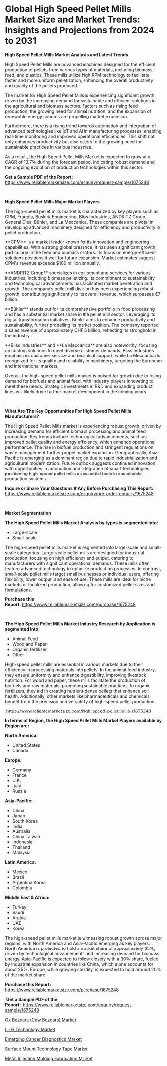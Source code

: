 <p><h1>Global High Speed Pellet Mills Market Size and Market Trends: Insights and Projections from 2024 to 2031</h1></p><p><strong>High Speed Pellet Mills Market Analysis and Latest Trends</strong></p>
<p><p>High Speed Pellet Mills are advanced machines designed for the efficient production of pellets from various types of materials, including biomass, feed, and plastics. These mills utilize high RPM technology to facilitate faster and more uniform pelletization, enhancing the overall productivity and quality of the pellets produced. </p><p>The market for High Speed Pellet Mills is experiencing significant growth, driven by the increasing demand for sustainable and efficient solutions in the agricultural and biomass sectors. Factors such as rising feed production, the growing need for animal nutrition, and the expansion of renewable energy sources are propelling market expansion. </p><p>Furthermore, there is a rising trend towards automation and integration of advanced technologies like IoT and AI in manufacturing processes, enabling real-time monitoring and improved operational efficiencies. This shift not only enhances productivity but also caters to the growing need for sustainable practices in various industries. </p><p>As a result, the High Speed Pellet Mills Market is expected to grow at a CAGR of 13.7% during the forecast period, indicating robust demand and the ongoing evolution of production technologies within this sector.</p></p>
<p><strong>Get a Sample PDF of the Report:&nbsp;</strong> <a href="https://www.reliablemarketsize.com/enquiry/request-sample/1675248?utm_campaign=1176&utm_medium=2&utm_source=Github&utm_content=ia&utm_term=10102024&utm_id=high-speed-pellet-mills">https://www.reliablemarketsize.com/enquiry/request-sample/1675248</a></p>
<p>&nbsp;</p>
<p><strong>High Speed Pellet Mills Major Market Players</strong></p>
<p><p>The high-speed pellet mills market is characterized by key players such as CPM, Fragola, Buskirk Engineering, Bliss Industries, ANDRITZ Group, General Dies, Bühler, and La Meccanica. These companies are pivotal in developing advanced machinery designed for efficiency and productivity in pellet production.</p><p>**CPM** is a market leader known for its innovation and engineering capabilities. With a strong global presence, it has seen significant growth, particularly in the feed and biomass sectors. Its focus on energy-efficient solutions positions it well for future expansion. Market estimates suggest CPM's revenue exceeds $100 million annually.</p><p>**ANDRITZ Group** specializes in equipment and services for various industries, including biomass pelletizing. Its commitment to sustainability and technological advancements has facilitated market penetration and growth. The company’s pellet mill division has been experiencing robust growth, contributing significantly to its overall revenue, which surpasses €7 billion.</p><p>**Bühler** stands out for its comprehensive portfolio in food processing and has a substantial market share in the pellet mill sector. Leveraging its digital transformation initiatives, Bühler aims to enhance productivity and sustainability, further propelling its market position. The company reported a sales revenue of approximately CHF 3 billion, reflecting its stronghold in the industry.</p><p>**Bliss Industries** and **La Meccanica** are also noteworthy, focusing on custom solutions to meet diverse customer demands. Bliss Industries emphasizes customer service and technical support, while La Meccanica is recognized for its quality and reliability in machinery, targeting the European and international markets.</p><p>Overall, the high-speed pellet mills market is poised for growth due to rising demand for biofuels and animal feed, with industry players innovating to meet these needs. Strategic investments in R&D and expanding product lines will likely drive further market development in the coming years.</p></p>
<p>&nbsp;</p>
<p><strong>What Are The Key Opportunities For High Speed Pellet Mills Manufacturers?</strong></p>
<p><p>The High Speed Pellet Mills market is experiencing robust growth, driven by increasing demand for efficient biomass processing and animal feed production. Key trends include technological advancements, such as improved pellet quality and energy efficiency, which enhance operational performance. The rise in biofuel production and stringent regulations on waste management further propel market expansion. Geographically, Asia-Pacific is emerging as a dominant region due to rapid industrialization and agricultural modernization. Future outlook suggests continued innovation, with opportunities in automation and integration of smart technologies, positioning high-speed pellet mills as essential tools in sustainable production systems.</p></p>
<p><strong>Inquire or Share Your Questions If Any Before Purchasing This Report:</strong> <a href="https://www.reliablemarketsize.com/enquiry/pre-order-enquiry/1675248?utm_campaign=1176&utm_medium=2&utm_source=Github&utm_content=ia&utm_term=10102024&utm_id=high-speed-pellet-mills">https://www.reliablemarketsize.com/enquiry/pre-order-enquiry/1675248</a></p>
<p>&nbsp;</p>
<p><strong>Market Segmentation</strong></p>
<p><strong>The High Speed Pellet Mills Market Analysis by types is segmented into:</strong></p>
<p><ul><li>Large-scale</li><li>Small-scale</li></ul></p>
<p><p>The high-speed pellet mills market is segmented into large-scale and small-scale categories. Large-scale pellet mills are designed for industrial production, focusing on high efficiency and output, catering to manufacturers with significant operational demands. These mills often feature advanced technology to optimize production processes. In contrast, small-scale pellet mills target small businesses or individual users, offering flexibility, lower output, and ease of use. These mills are ideal for niche markets or localized production, allowing for customized pellet sizes and formulations.</p></p>
<p><strong>Purchase this Report:&nbsp;</strong><a href="https://www.reliablemarketsize.com/purchase/1675248?utm_campaign=1176&utm_medium=2&utm_source=Github&utm_content=ia&utm_term=10102024&utm_id=high-speed-pellet-mills">https://www.reliablemarketsize.com/purchase/1675248</a></p>
<p>&nbsp;</p>
<p><strong>The High Speed Pellet Mills Market Industry Research by Application is segmented into:</strong></p>
<p><ul><li>Animal Feed</li><li>Wood and Paper</li><li>Organic fertilizer</li><li>Other</li></ul></p>
<p><p>High-speed pellet mills are essential in various markets due to their efficiency in processing materials into pellets. In the animal feed industry, they ensure uniformity and enhance digestibility, improving livestock nutrition. For wood and paper, these mills facilitate the production of biofuels and raw materials, promoting sustainable practices. In organic fertilizers, they aid in creating nutrient-dense pellets that enhance soil health. Additionally, other markets like pharmaceuticals and chemicals benefit from the precision and versatility of high-speed pellet production.</p></p>
<p><a href="https://www.reliablemarketsize.com/high-speed-pellet-mills-r1675248?utm_campaign=1176&utm_medium=2&utm_source=Github&utm_content=ia&utm_term=10102024&utm_id=high-speed-pellet-mills">&nbsp;https://www.reliablemarketsize.com/high-speed-pellet-mills-r1675248</a></p>
<p><strong>In terms of Region, the High Speed Pellet Mills Market Players available by Region are:</strong></p>
<p>
    <p> <strong> North America: </strong>
        <ul>
            <li>United States</li>
            <li>Canada</li>
        </ul>
        </p> 
    <p> <strong> Europe: </strong>
        <ul>
            <li>Germany</li>
            <li>France</li>
            <li>U.K.</li>
            <li>Italy</li>
            <li>Russia</li>
        </ul>
        </p> 
    <p> <strong> Asia-Pacific: </strong>
        <ul>
            <li>China</li>
            <li>Japan</li>
            <li>South Korea</li>
            <li>India</li>
            <li>Australia</li>
            <li>China Taiwan</li>
            <li>Indonesia</li>
            <li>Thailand</li>
            <li>Malaysia</li>
        </ul>
        </p> 
    <p> <strong> Latin America: </strong>
        <ul>
            <li>Mexico</li>
            <li>Brazil</li>
            <li>Argentina Korea</li>
            <li>Colombia</li>
        </ul>
        </p> 
    <p> <strong> Middle East & Africa: </strong>
        <ul>
            <li>Turkey</li>
            <li>Saudi</li>
            <li>Arabia</li>
            <li>UAE</li>
            <li>Korea</li>
        </ul>
    </p>
    </p>
<p><p>The high-speed pellet mills market is witnessing robust growth across major regions, with North America and Asia-Pacific emerging as key players. North America is projected to hold a market share of approximately 35%, driven by technological advancements and increasing demand for biomass energy. Asia-Pacific is expected to follow closely with a 30% share, fueled by industrial expansion in countries like China, which alone accounts for about 25%. Europe, while growing steadily, is expected to hold around 20% of the market share.</p></p>
<p><strong>Purchase this Report: </strong><a href="https://www.reliablemarketsize.com/purchase/1675248?utm_campaign=1176&utm_medium=2&utm_source=Github&utm_content=ia&utm_term=10102024&utm_id=high-speed-pellet-mills">https://www.reliablemarketsize.com/purchase/1675248</a></p>
<p>&nbsp;<strong>Get a Sample PDF of the Report:&nbsp;&nbsp;</strong><a href="https://www.reliablemarketsize.com/enquiry/request-sample/1675248?utm_campaign=1176&utm_medium=2&utm_source=Github&utm_content=ia&utm_term=10102024&utm_id=high-speed-pellet-mills">https://www.reliablemarketsize.com/enquiry/request-sample/1675248</a></p>
<p><strong></strong></p>
<p><p><a href="https://github.com/miraclempsuv/Market-Research-Report-List-1/blob/main/ox-bezoars-cow-bezoars-market.md?utm_campaign=1176&utm_medium=2&utm_source=Github&utm_content=ia&utm_term=10102024&utm_id=high-speed-pellet-mills">Ox Bezoars (Cow Bezoars) Market</a></p><p><a href="https://www.linkedin.com/pulse/global-market-pulse-trends-growth-analysis-li-fi-technology-lb4hc?utm_campaign=1176&utm_medium=2&utm_source=Github&utm_content=ia&utm_term=10102024&utm_id=high-speed-pellet-mills">Li-Fi Technology Market</a></p><p><a href="https://www.linkedin.com/pulse/emerging-cancer-diagnostics-market-evolution-key-trends-pft6f?utm_campaign=1176&utm_medium=2&utm_source=Github&utm_content=ia&utm_term=10102024&utm_id=high-speed-pellet-mills">Emerging Cancer Diagnostics Market</a></p><p><a href="https://github.com/brookiqhurne/Market-Research-Report-List-1/blob/main/surface-mount-technology-tape-market.md?utm_campaign=1176&utm_medium=2&utm_source=Github&utm_content=ia&utm_term=10102024&utm_id=high-speed-pellet-mills">Surface Mount Technology Tape Market</a></p><p><a href="https://www.linkedin.com/pulse/strategic-forecast-metal-injection-molding-fabrication-market-sg52f?utm_campaign=1176&utm_medium=2&utm_source=Github&utm_content=ia&utm_term=10102024&utm_id=high-speed-pellet-mills">Metal Injection Molding Fabrication Market</a></p></p>